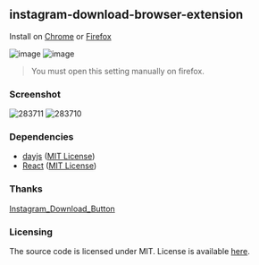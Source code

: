 ## instagram-download-browser-extension

Install on [Chrome](https://chrome.google.com/webstore/detail/media-resources-enhancer/oejjpeobjicdpgaijialfpfcbdnanajk) or [Firefox](https://addons.mozilla.org/addon/ins-downloader/)

![image](https://github.com/TheKonka/instagram-download-browser-extension/assets/22173084/3ee34a30-5747-4a98-a129-bf030182f1d8)
![image](https://github.com/TheKonka/instagram-download-browser-extension/assets/22173084/f6988f38-46fc-4c9c-a37e-35a25e71dbe4)

> You must open this setting manually on firefox.

### Screenshot

![283711](https://github.com/TheKonka/instagram-download-browser-extension/assets/22173084/98b823d7-c873-4290-a230-949e8d6f3b6f)
![283710](https://github.com/TheKonka/instagram-download-browser-extension/assets/22173084/ec1d017e-7a39-49fd-bda9-d988b1cd045b)

### Dependencies

-  [dayjs](https://github.com/iamkun/dayjs/) ([MIT License](https://github.com/iamkun/dayjs/blob/dev/LICENSE))
-  [React](https://github.com/facebook/react) ([MIT License](https://github.com/facebook/react/blob/main/LICENSE))

### Thanks

[Instagram_Download_Button](https://github.com/y252328/Instagram_Download_Button)

### Licensing

The source code is licensed under MIT. License is available [here](/LICENSE).
